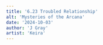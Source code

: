 ```yaml
---
title: '6.23 Troubled Relationship'
alt: 'Mysteries of the Arcana'
date: '2024-10-03'
author: 'J Gray'
artist: 'Keira'
---
```

